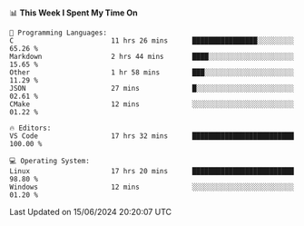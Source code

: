 
<!--START_SECTION:waka-->
📊 **This Week I Spent My Time On** 

```text
💬 Programming Languages: 
C                        11 hrs 26 mins      ████████████████░░░░░░░░░   65.26 % 
Markdown                 2 hrs 44 mins       ████░░░░░░░░░░░░░░░░░░░░░   15.65 % 
Other                    1 hr 58 mins        ███░░░░░░░░░░░░░░░░░░░░░░   11.29 % 
JSON                     27 mins             █░░░░░░░░░░░░░░░░░░░░░░░░   02.61 % 
CMake                    12 mins             ░░░░░░░░░░░░░░░░░░░░░░░░░   01.22 % 

🔥 Editors: 
VS Code                  17 hrs 32 mins      █████████████████████████   100.00 % 

💻 Operating System: 
Linux                    17 hrs 20 mins      █████████████████████████   98.80 % 
Windows                  12 mins             ░░░░░░░░░░░░░░░░░░░░░░░░░   01.20 % 
```


 Last Updated on 15/06/2024 20:20:07 UTC
<!--END_SECTION:waka-->
